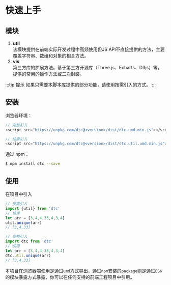 # 快速上手

## 模块

1. **util**  
  该模块提供在前端实际开发过程中高频使用但JS API不直接提供的方法，主要覆盖字符串、数组和对象的相关方法。
2. **vis**  
  第三方库的扩展方法。基于第三方开源库（Three.js、Echarts、D3js）等，提供的常用的操作方法或二次封装。

:::tip 提示
如果只需要本脚本库提供的部分功能，请使用按需引入的方式。
:::

## 安装

浏览器环境：
```js
// 完整引入
<script src="https://unpkg.com/dtc@<version>/dist/dtc.umd.min.js"></script>
```
```js
// 按需引入
<script src="https://unpkg.com/dtc@<version>/dist/dtc.util.umd.min.js"></script>
```

通过 npm：
```bash
$ npm install dtc --save
```

## 使用

在项目中引入
```js
// 按需引入
import {util} from 'dtc'
// 使用
let arr = [3,4,4,33,4,3,4]
util.unique(arr)
// [3,4,33]

// 完整引入
import dtc from 'dtc'
// 使用
let arr = [3,4,4,33,4,3,4]
dtc.util.unique(arr)
// [3,4,33]
```

本项目在浏览器端使用是通过`umd`方式导出，通过`npm`安装的`package`则是通过`ES6`的模块暴露方式暴露，你可以在任何支持的前端工程项目中引用。